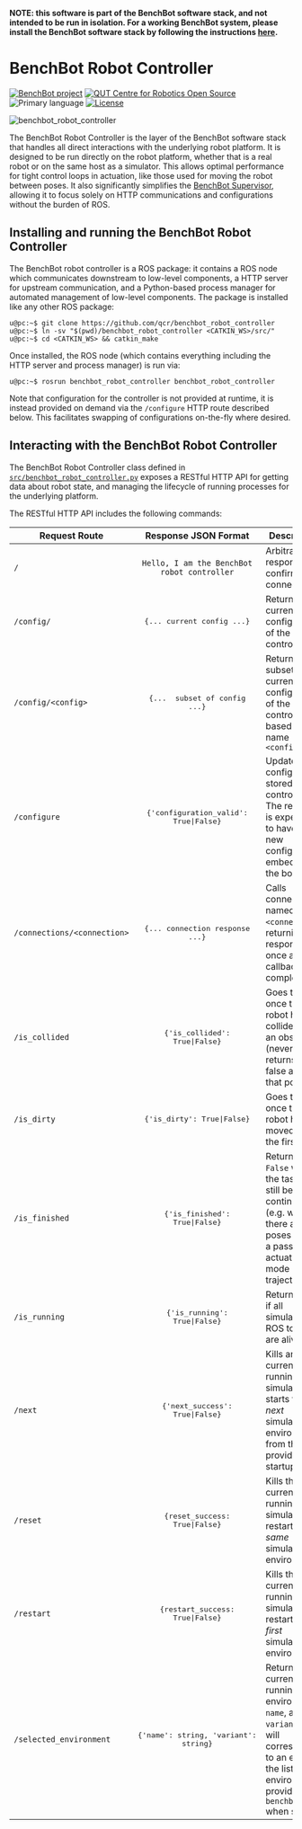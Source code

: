 **NOTE: this software is part of the BenchBot software stack, and not intended to be run in isolation. For a working BenchBot system, please install the BenchBot software stack by following the instructions [here](https://github.com/qcr/benchbot).**

# BenchBot Robot Controller

[![BenchBot project](https://img.shields.io/badge/collection-BenchBot-%231a2857)](http://benchbot.org)
[![QUT Centre for Robotics Open Source](https://github.com/qcr/qcr.github.io/raw/master/misc/badge.svg)](https://qcr.github.io)
![Primary language](https://img.shields.io/github/languages/top/qcr/benchbot_robot_controller)
[![License](https://img.shields.io/github/license/qcr/benchbot_robot_controller)](./LICENSE.txt)

![benchbot_robot_controller](./docs/benchbot_controller.jpg)

The BenchBot Robot Controller is the layer of the BenchBot software stack that handles all direct interactions with the underlying robot platform. It is designed to be run directly on the robot platform, whether that is a real robot or on the same host as a simulator. This allows optimal performance for tight control loops in actuation, like those used for moving the robot between poses. It also significantly simplifies the [BenchBot Supervisor](https://github.com/qcr/benchbot_supervisor), allowing it to focus solely on HTTP communications and configurations without the burden of ROS.

## Installing and running the BenchBot Robot Controller

The BenchBot robot controller is a ROS package: it contains a ROS node which communicates downstream to low-level components, a HTTP server for upstream communication, and a Python-based process manager for automated management of low-level components. The package is installed like any other ROS package:

```
u@pc:~$ git clone https://github.com/qcr/benchbot_robot_controller
u@pc:~$ ln -sv "$(pwd)/benchbot_robot_controller <CATKIN_WS>/src/"
u@pc:~$ cd <CATKIN_WS> && catkin_make
```

Once installed, the ROS node (which contains everything including the HTTP server and process manager) is run via:

```
u@pc:~$ rosrun benchbot_robot_controller benchbot_robot_controller
```

Note that configuration for the controller is not provided at runtime, it is instead provided on demand via the `/configure` HTTP route described below. This facilitates swapping of configurations on-the-fly where desired.

## Interacting with the BenchBot Robot Controller

The BenchBot Robot Controller class defined in [`src/benchbot_robot_controller.py`](./src/benchbot_robot_controller.py) exposes a RESTful HTTP API for getting data about robot state, and managing the lifecycle of running processes for the underlying platform.

The RESTful HTTP API includes the following commands:

| Request Route               |                  Response JSON Format                  | Description                                                                                                                                                               |
| --------------------------- | :----------------------------------------------------: | ------------------------------------------------------------------------------------------------------------------------------------------------------------------------- |
| `/`                         | <pre>`Hello, I am the BenchBot robot controller`</pre> | Arbitrary response to confirm connection                                                                                                                                  |
| `/config/`                  |          <pre>{... current config ...}</pre>           | Returns the current configuration of the controller                                                                                                                       |
| `/config/<config>`          |     <pre>{... <config> subset of config ...}</pre>     | Returns a subset of the current configuration of the controller based on the name `<config>`                                                                              |
| `/configure`                |    <pre>{'configuration_valid': True\|False}</pre>     | Updates the configuration stored by the controller. The request is expected to have the new configuration embedded in the body.                                           |
| `/connections/<connection>` |        <pre>{... connection response ...}</pre>        | Calls connection named `<connection>`, returning the response once all callbacks are complete                                                                             |
| `/is_collided`              |        <pre>{'is_collided': True\|False}</pre>         | Goes to `True` once the robot has collided with an obstacle (never returns to false after that point)                                                                     |
| `/is_dirty`                 |          <pre>{'is_dirty': True\|False}</pre>          | Goes to `True` once the robot has moved for the first time                                                                                                                |
| `/is_finished`              |        <pre>{'is_finished': True\|False}</pre>         | Returns `False` while the task can still be continued (e.g. while there are still poses left in a passive actuation mode trajectory)                                      |
| `/is_running`               |         <pre>{'is_running': True\|False}</pre>         | Returns `True` if all simulator ROS topics are alive                                                                                                                      |
| `/next`                     |        <pre>{'next_success': True\|False}</pre>        | Kills any currently running simulator & starts the _next_ simulated environment from the list provided on startup                                                         |
| `/reset`                    |        <pre>{reset_success: True\|False}</pre>         | Kills the currently running simulator & restarts the _same_ simulated environment                                                                                         |
| `/restart`                  |       <pre>{restart_success: True\|False}</pre>        | Kills the currently running simulator & restarts the _first_ simulated environment                                                                                        |
| `/selected_environment`     |     <pre>{'name': string, 'variant': string}</pre>     | Returns the currently running environment `name`, and its `variant`. This will correspond to an entry in the list of environments provided to `benchbot_run` when started |
